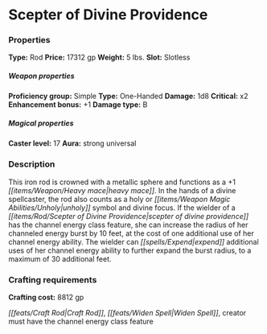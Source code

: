 ﻿---
Title: "Scepter of Divine Providence"
Type: "Rod"
Price: "17312 gp"
Weight: "5 lbs."
Slot: "Slotless"
Proficiency group: "Simple"
Weapon properties Type: "One-Handed"
Damage: "1d8"
Critical: "x2"
Enhancement bonus: "+1"
Damage type: "B"
Caster level: "17"
Aura: "strong universal"
Description: |
  "This iron rod is crowned with a metallic sphere and functions as a _+1 heavy mace_. In the hands of a divine spellcaster, the rod also counts as a holy or unholy symbol and divine focus. If the wielder of a _scepter of divine providence_ has the channel energy class feature, she can increase the radius of her channeled energy burst by 10 feet, at the cost of one additional use of her channel energy ability. The wielder can expend additional uses of her channel energy ability to further expand the burst radius, to a maximum of 30 additional feet."
Crafting cost: "8812 gp"
Sources: "['Pathfinder #94: Ice Tomb of the Giant Queen']"
---

# Scepter of Divine Providence

### Properties

**Type:** Rod **Price:** 17312 gp **Weight:** 5 lbs. **Slot:** Slotless

##### Weapon properties

**Proficiency group:** Simple **Type:** One-Handed **Damage:** 1d8 **Critical:** x2 **Enhancement bonus:** +1 **Damage type:** B

##### Magical properties

**Caster level:** 17 **Aura:** strong universal

### Description

This iron rod is crowned with a metallic sphere and functions as a +1 _[[items/Weapon/Heavy mace|heavy mace]]_. In the hands of a divine spellcaster, the rod also counts as a holy or _[[items/Weapon Magic Abilities/Unholy|unholy]]_ symbol and divine focus. If the wielder of a _[[items/Rod/Scepter of Divine Providence|scepter of divine providence]]_ has the channel energy class feature, she can increase the radius of her channeled energy burst by 10 feet, at the cost of one additional use of her channel energy ability. The wielder can _[[spells/Expend|expend]]_ additional uses of her channel energy ability to further expand the burst radius, to a maximum of 30 additional feet.

### Crafting requirements

**Crafting cost:** 8812 gp

_[[feats/Craft Rod|Craft Rod]]_, _[[feats/Widen Spell|Widen Spell]]_, creator must have the channel energy class feature


